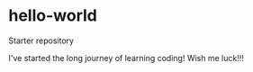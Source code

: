 # hello-world
Starter repository

I've started the long journey of learning coding! Wish me luck!!!
